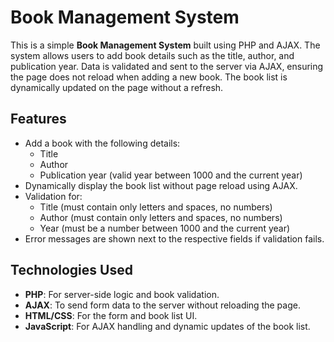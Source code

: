 # Book Management System

This is a simple **Book Management System** built using PHP and AJAX. The system allows users to add book details such as the title, author, and publication year. Data is validated and sent to the server via AJAX, ensuring the page does not reload when adding a new book. The book list is dynamically updated on the page without a refresh.

## Features

- Add a book with the following details:
  - Title 
  - Author 
  - Publication year (valid year between 1000 and the current year)
- Dynamically display the book list without page reload using AJAX.
- Validation for:
  - Title (must contain only letters and spaces, no numbers)
  - Author (must contain only letters and spaces, no numbers)
  - Year (must be a number between 1000 and the current year)
- Error messages are shown next to the respective fields if validation fails.

## Technologies Used

- **PHP**: For server-side logic and book validation.
- **AJAX**: To send form data to the server without reloading the page.
- **HTML/CSS**: For the form and book list UI.
- **JavaScript**: For AJAX handling and dynamic updates of the book list.


